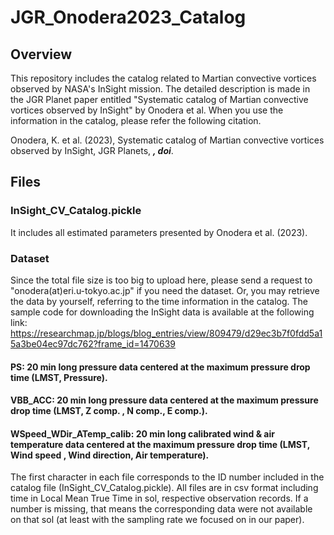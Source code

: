 # JGR_Onodera2023_Catalog
## Overview
This repository includes the catalog related to Martian convective vortices observed by NASA's InSight mission.
The detailed description is made in the JGR Planet paper entitled "Systematic catalog of Martian convective vortices observed by InSight" by Onodera et al.
When you use the information in the catalog, please refer the following citation.

Onodera, K. et al. (2023), Systematic catalog of Martian convective vortices observed by InSight, JGR Planets, ***, doi***.

## Files
### InSight_CV_Catalog.pickle
It includes all estimated parameters presented by Onodera et al. (2023).
 
### Dataset
Since the total file size is too big to upload here, please send a request to "onodera(at)eri.u-tokyo.ac.jp" if you need the dataset.
Or, you may retrieve the data by yourself, referring to the time information in the catalog.
The sample code for downloading the InSight data is available at the following link:
https://researchmap.jp/blogs/blog_entries/view/809479/d29ec3b7f0fdd5a15a3be04ec97dc762?frame_id=1470639

#### PS: 20 min long pressure data centered at the maximum pressure drop time (LMST, Pressure). 
#### VBB_ACC: 20 min long pressure data centered at the maximum pressure drop time (LMST, Z comp. , N comp., E comp.).
#### WSpeed_WDir_ATemp_calib: 20 min long calibrated wind & air temperature data centered at the maximum pressure drop time (LMST, Wind speed , Wind direction, Air temperature).
The first character in each file corresponds to the ID number included in the catalog file (InSight_CV_Catalog.pickle). 
All files are in csv format including time in Local Mean True Time in sol, respective observation records.
If a number is missing, that means the corresponding data were not available on that sol (at least with the sampling rate we focused on in our paper).

